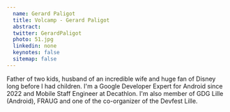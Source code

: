 ```yaml
---
  name: Gerard Paligot
  title: Volcamp - Gerard Paligot
  abstract: 
  twitter: GerardPaligot
  photo: 51.jpg
  linkedin: none
  keynotes: false
  sitemap: false
---
```

Father of two kids, husband of an incredible wife and huge fan of Disney long before I had children. I'm a Google Developer Expert for Android since 2022 and Mobile Staff Engineer at Decathlon. I'm also member of GDG Lille (Android), FRAUG and one of the co-organizer of the Devfest Lille.